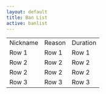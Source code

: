```yaml
---
layout: default
title: Ban List
active: banlist
---
```

<section id="primary" class="span8">
  <div id="content" role="main">
    <article class="post">
      <div class="entry-content clearfix">
        <div class="Banlist" >
          <table >
            <tr>
               <td>
                   Nickname
               </td>
               <td >
                   Reason
               </td>
               <td>
                   Duration
               </td>
            </tr>
            <tr>
                <td >
                    Row 1
                </td>
                <td>
                    Row 1
                </td>
                <td>
                    Row 1
                </td>
            </tr>
            <tr>
                <td >
                    Row 2
                </td>
                <td>
                    Row 2
                </td>
                <td>
                    Row 2
                </td>
            </tr>
            <tr>
                <td >
                    Row 2
                </td>
                <td>
                    Row 2
                </td>
                <td>
                    Row 2
                </td>
            </tr>
            <tr>
                <td >
                    Row 3
                </td>
                <td>
                    Row 3
                </td>
                <td>
                    Row 3
                </td>
            </tr>
          </table>
        </div>
      </div>
    </article>
  </div>
</section>
